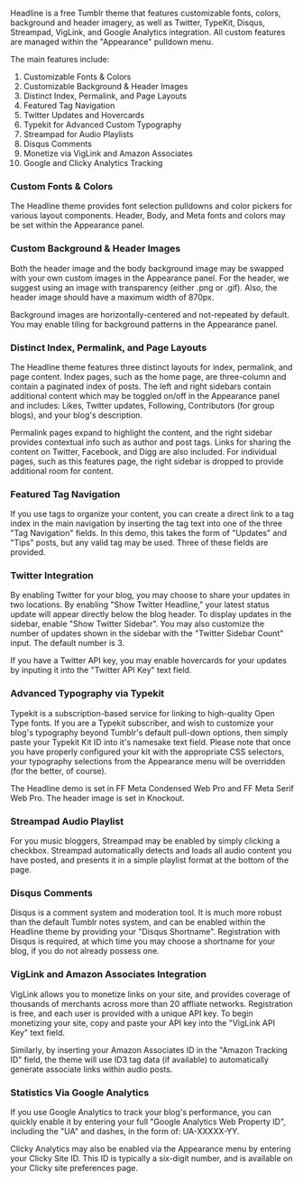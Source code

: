 Headline is a free Tumblr theme that features customizable fonts, colors, background and header imagery, as well as Twitter, TypeKit, Disqus, Streampad, VigLink, and Google Analytics integration. All custom features are managed within the "Appearance" pulldown menu.

The main features include:

1. Customizable Fonts &amp; Colors
2. Customizable Background &amp; Header Images
3. Distinct Index, Permalink, and Page Layouts
4. Featured Tag Navigation
5. Twitter Updates and Hovercards
6. Typekit for Advanced Custom Typography
7. Streampad for Audio Playlists
8. Disqus Comments
9. Monetize via VigLink and Amazon&nbsp;Associates
10. Google and Clicky Analytics Tracking

### Custom Fonts &amp; Colors ###

The Headline theme provides font selection pulldowns and color pickers for various layout components. Header, Body, and Meta fonts and colors may be set within the Appearance panel.

### Custom Background &amp; Header Images ###

Both the header image and the body background image may be swapped with your own custom images in the Appearance panel. For the header, we suggest using an image with transparency (either .png or .gif). Also, the header image should have a maximum width of 870px.

Background images are horizontally-centered and not-repeated by default. You may enable tiling for background patterns in the Appearance panel.

### Distinct Index, Permalink, and Page Layouts ###

The Headline theme features three distinct layouts for index, permalink, and page content. Index pages, such as the home page, are three-column and contain a paginated index of posts. The left and right sidebars contain additional content which may be toggled on/off in the Appearance panel and includes: Likes, Twitter updates, Following, Contributors (for group blogs), and your blog's description.

Permalink pages expand to highlight the content, and the right sidebar provides contextual info such as author and post tags. Links for sharing the content on Twitter, Facebook, and Digg are also included.
For individual pages, such as this features page, the right sidebar is dropped to provide additional room for content.

### Featured Tag Navigation ###

If you use tags to organize your content, you can create a direct link to a tag index in the main navigation by inserting the tag text into one of the three "Tag Navigation" fields. In this demo, this takes the form of "Updates" and "Tips" posts, but any valid tag may be used. Three of these fields are provided.

### Twitter Integration ###

By enabling Twitter for your blog, you may choose to share your updates in two locations. By enabling "Show Twitter Headline," your latest status update will appear directly below the blog header. To display updates in the sidebar, enable "Show Twitter Sidebar". You may also customize the number of updates shown in the sidebar with the "Twitter Sidebar Count" input. The default number is 3.

If you have a Twitter API key, you may enable hovercards for your updates by inputing it into the "Twitter API Key" text field.

### Advanced Typography via Typekit ###

Typekit is a subscription-based service for linking to high-quality Open Type fonts. If you are a Typekit subscriber, and wish to customize your blog's typography beyond Tumblr's default pull-down options, then simply paste your Typekit Kit ID into it's namesake text field. Please note that once you have properly configured your kit with the appropriate CSS selectors, your typography selections from the Appearance menu will be overridden (for the better, of course).

The Headline demo is set in FF Meta Condensed Web Pro and FF Meta Serif Web Pro.&nbsp;The header image is set in Knockout.

### Streampad Audio Playlist ###

For you music bloggers, Streampad may be enabled by simply clicking a checkbox. Streampad automatically detects and loads all audio content you have posted, and presents it in a simple playlist format at the bottom of the page.

### Disqus Comments ###

Disqus is a comment system and moderation tool. It is much more robust than the default Tumblr notes system, and can be enabled within the Headline theme by providing your "Disqus Shortname". Registration with Disqus is required, at which time you may choose a shortname for your blog, if you do not already possess one.

### VigLink and Amazon Associates Integration ###

VigLink allows you to monetize links on your site, and provides coverage of thousands of merchants across more than 20 affliate networks. Registration is free, and each user is provided with a unique API key. To begin monetizing your site, copy and paste your API key into the "VigLink API Key" text field.

Similarly, by inserting your Amazon Associates ID in the "Amazon Tracking ID" field, the theme will use ID3 tag data (if available) to automatically generate associate links within audio posts.

### Statistics Via Google Analytics ###

If you use Google Analytics to track your blog's performance, you can quickly enable it by entering your full "Google Analytics Web Property ID", including the "UA" and dashes, in the form of: UA-XXXXX-YY.

Clicky Analytics  may also be enabled via the Appearance menu by entering your Clicky Site ID. This ID is typically a six-digit number, and is available on your Clicky site preferences page.